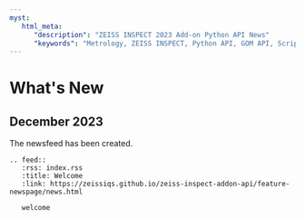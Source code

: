 ```yaml
---
myst:
   html_meta:
      "description": "ZEISS INSPECT 2023 Add-on Python API News"
      "keywords": "Metrology, ZEISS INSPECT, Python API, GOM API, Scripting, Add-ons, How-tos, Examples, Specification, Documentation, News, Newsfeed, RSS"
--- 
```


# What's New

## December 2023

The newsfeed has been created.

```{eval-rst}
.. feed::
   :rss: index.rss
   :title: Welcome
   :link: https://zeissiqs.github.io/zeiss-inspect-addon-api/feature-newspage/news.html

   welcome
```
